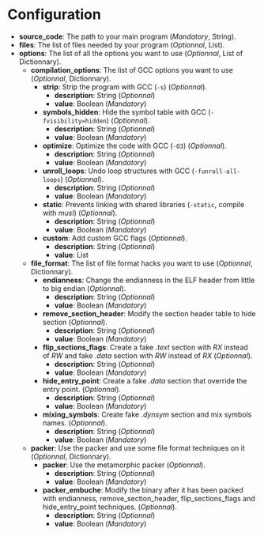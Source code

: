 # Configuration

- **source_code**: The path to your main program (*Mandatory*, String).
- **files**: The list of files needed by your program (*Optionnal*, List).
- **options**: The list of all the options you want to use (*Optionnal*, List of Dictionnary).
  - **compilation_options**: The list of GCC options you want to use (*Optionnal*, Dictionnary).
    - **strip**: Strip the program with GCC (`-s`) (*Optionnal*).
      - **description**: String (*Optionnal*)
      - **value**: Boolean (*Mandatory*)
    - **symbols_hidden**: Hide the symbol table with GCC (`-fvisibility=hidden`) (*Optionnal*).
      - **description**: String (*Optionnal*)
      - **value**: Boolean (*Mandatory*)
    - **optimize**: Optimize the code with GCC (`-O3`) (*Optionnal*).
      - **description**: String (*Optionnal*)
      - **value**: Boolean (*Mandatory*)
    - **unroll_loops**: Undo loop structures with GCC (`-funroll-all-loops`) (*Optionnal*).
      - **description**: String (*Optionnal*)
      - **value**: Boolean (*Mandatory*)
    - **static**: Prevents linking with shared libraries (`-static`, compile with *musl*) (*Optionnal*).
      - **description**: String (*Optionnal*)
      - **value**: Boolean (*Mandatory*)
    - **custom**: Add custom GCC flags (*Optionnal*).
      - **description**: String (*Optionnal*)
      - **value**: List
  - **file_format**: The list of file format hacks you want to use (*Optionnal*, Dictionnary).
    - **endianness**: Change the endianness in the ELF header from little to big endian (*Optionnal*).
        - **description**: String (*Optionnal*)
        - **value**: Boolean (*Mandatory*)
    - **remove_section_header**: Modify the section header table to hide section (*Optionnal*).
        - **description**: String (*Optionnal*)
        - **value**: Boolean (*Mandatory*)
    - **flip_sections_flags**: Create a fake *.text* section with *RX* instead of *RW* and fake *.data* section with *RW* instead of *RX* (*Optionnal*).
        - **description**: String (*Optionnal*)
        - **value**: Boolean (*Mandatory*)
    - **hide_entry_point**: Create a fake *.data* section that override the entry point. (*Optionnal*).
        - **description**: String (*Optionnal*)
        - **value**: Boolean (*Mandatory*)
    - **mixing_symbols**: Create fake *.dynsym* section and mix symbols names. (*Optionnal*).
        - **description**: String (*Optionnal*)
        - **value**: Boolean (*Mandatory*)
  - **packer**: Use the packer and use some file format techniques on it (*Optionnal*, Dictionnary).
    - **packer**: Use the metamorphic packer (*Optionnal*).
      - **description**: String (*Optionnal*)
      - **value**: Boolean (*Mandatory*)
    - **packer_embuche**: Modify the binary after it has been packed with endianness, remove_section_header, flip_sections_flags and hide_entry_point techniques. (*Optionnal*).
      - **description**: String (*Optionnal*)
      - **value**: Boolean (*Mandatory*)
